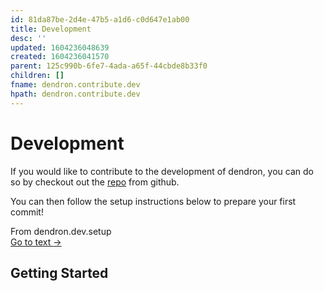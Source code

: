 ```yaml
---
id: 81da87be-2d4e-47b5-a1d6-c0d647e1ab00
title: Development
desc: ''
updated: 1604236048639
created: 1604236041570
parent: 125c990b-6fe7-4ada-a65f-44cbde8b33f0
children: []
fname: dendron.contribute.dev
hpath: dendron.contribute.dev
---
```

# Development

If you would like to contribute to the development of dendron, you can do so by checkout out the [repo](https://github.com/dendronhq/dendron) from github.

You can then follow the setup instructions below to prepare your first commit!



<div class="portal-container">
<div class="portal-head">
<div class="portal-backlink" >
<div class="portal-title">From <span class="portal-text-title">dendron.dev.setup</span></div>
<a href="64f0e2d5-2c83-43df-9144-40f2c68935aa.html" class="portal-arrow">Go to text <span class="right-arrow">→</span></a>
</div>
</div>
<div id="portal-parent-anchor" class="portal-parent" markdown="1">
<div class="portal-parent-fader-top"></div>
<div class="portal-parent-fader-bottom"></div>        
  
## Getting Started



</div>    
</div>

